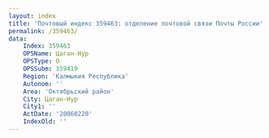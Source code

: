 ```yaml
---
layout: index
title: 'Почтовый индекс 359463: отделение почтовой связи Почты России'
permalink: /359463/
data:
    Index: 359463
    OPSName: Цаган-Нур
    OPSType: О
    OPSSubm: 359419
    Region: 'Калмыкия Республика'
    Autonom: ''
    Area: 'Октябрьский район'
    City: Цаган-Нур
    City1: ''
    ActDate: '20060220'
    IndexOld: ''
---
```

